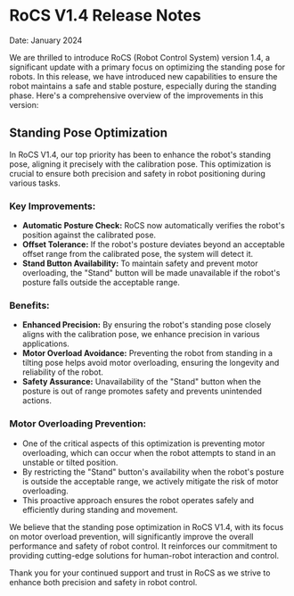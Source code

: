 # RoCS V1.4 Release Notes

Date: January 2024

We are thrilled to introduce RoCS (Robot Control System) version 1.4, a significant update with a primary focus on optimizing the standing pose for robots. In this release, we have introduced new capabilities to ensure the robot maintains a safe and stable posture, especially during the standing phase. Here's a comprehensive overview of the improvements in this version:

## Standing Pose Optimization

In RoCS V1.4, our top priority has been to enhance the robot's standing pose, aligning it precisely with the calibration pose. This optimization is crucial to ensure both precision and safety in robot positioning during various tasks.

### Key Improvements:

* **Automatic Posture Check:** RoCS now automatically verifies the robot's position against the calibrated pose.
* **Offset Tolerance:** If the robot's posture deviates beyond an acceptable offset range from the calibrated pose, the system will detect it.
* **Stand Button Availability:** To maintain safety and prevent motor overloading, the "Stand" button will be made unavailable if the robot's posture falls outside the acceptable range.

### Benefits:

* **Enhanced Precision:** By ensuring the robot's standing pose closely aligns with the calibration pose, we enhance precision in various applications.
* **Motor Overload Avoidance:** Preventing the robot from standing in a tilting pose helps avoid motor overloading, ensuring the longevity and reliability of the robot.
* **Safety Assurance:** Unavailability of the "Stand" button when the posture is out of range promotes safety and prevents unintended actions.

### Motor Overloading Prevention:

* One of the critical aspects of this optimization is preventing motor overloading, which can occur when the robot attempts to stand in an unstable or tilted position.
* By restricting the "Stand" button's availability when the robot's posture is outside the acceptable range, we actively mitigate the risk of motor overloading.
* This proactive approach ensures the robot operates safely and efficiently during standing and movement.

We believe that the standing pose optimization in RoCS V1.4, with its focus on motor overload prevention, will significantly improve the overall performance and safety of robot control. It reinforces our commitment to providing cutting-edge solutions for human-robot interaction and control.

Thank you for your continued support and trust in RoCS as we strive to enhance both precision and safety in robot control.
